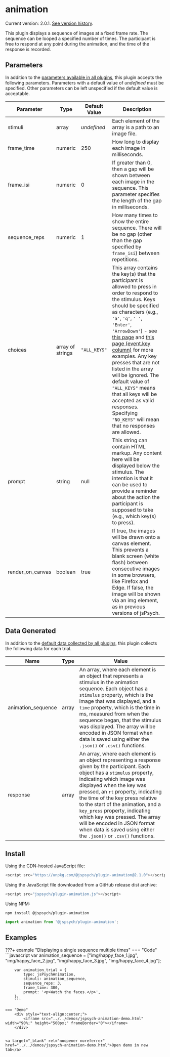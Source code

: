 # animation

Current version: 2.0.1. [See version history](https://github.com/jspsych/jsPsych/blob/main/packages/plugin-animation/CHANGELOG.md).

This plugin displays a sequence of images at a fixed frame rate. The sequence can be looped a specified number of times. The participant is free to respond at any point during the animation, and the time of the response is recorded.

## Parameters

In addition to the [parameters available in all plugins](../overview/plugins.md#parameters-available-in-all-plugins), this plugin accepts the following parameters. Parameters with a default value of *undefined* must be specified. Other parameters can be left unspecified if the default value is acceptable.

Parameter | Type | Default Value | Description
----------|------|---------------|------------
stimuli | array | *undefined* | Each element of the array is a path to an image file.
frame_time | numeric | 250 | How long to display each image in milliseconds.
frame_isi | numeric | 0 | If greater than 0, then a gap will be shown between each image in the sequence. This parameter specifies the length of the gap in milliseconds.
sequence_reps | numeric | 1 | How many times to show the entire sequence. There will be no gap (other than the gap specified by `frame_isi`) between repetitions.
choices | array of strings | `"ALL_KEYS"` | This array contains the key(s) that the participant is allowed to press in order to respond to the stimulus. Keys should be specified as characters (e.g., `'a'`, `'q'`, `' '`, `'Enter'`, `'ArrowDown'`) - see [this page](https://developer.mozilla.org/en-US/docs/Web/API/KeyboardEvent/key/Key_Values) and [this page (event.key column)](https://www.freecodecamp.org/news/javascript-keycode-list-keypress-event-key-codes/) for more examples. Any key presses that are not listed in the array will be ignored. The default value of `"ALL_KEYS"` means that all keys will be accepted as valid responses. Specifying `"NO_KEYS"` will mean that no responses are allowed.
prompt | string | null | This string can contain HTML markup. Any content here will be displayed below the stimulus. The intention is that it can be used to provide a reminder about the action the participant is supposed to take (e.g., which key(s) to press).
render_on_canvas | boolean | true | If true, the images will be drawn onto a canvas element. This prevents a blank screen (white flash) between consecutive images in some browsers, like Firefox and Edge. If false, the image will be shown via an img element, as in previous versions of jsPsych.

## Data Generated

In addition to the [default data collected by all plugins](../overview/plugins.md#data-collected-by-all-plugins), this plugin collects the following data for each trial.

Name | Type | Value
-----|------|------
animation_sequence | array | An array, where each element is an object that represents a stimulus in the animation sequence. Each object has a `stimulus` property, which is the image that was displayed, and a `time` property, which is the time in ms, measured from when the sequence began, that the stimulus was displayed. The array will be encoded in JSON format when data is saved using either the `.json()` or `.csv()` functions.
response | array | An array, where each element is an object representing a response given by the participant. Each object has a `stimulus` property, indicating which image was displayed when the key was pressed, an `rt` property, indicating the time of the key press relative to the start of the animation, and a `key_press` property, indicating which key was pressed. The array will be encoded in JSON format when data is saved using either the `.json()` or `.csv()` functions.

## Install

Using the CDN-hosted JavaScript file:

```js
<script src="https://unpkg.com/@jspsych/plugin-animation@2.1.0"></script>
```

Using the JavaScript file downloaded from a GitHub release dist archive:

```js
<script src="jspsych/plugin-animation.js"></script>
```

Using NPM:

```
npm install @jspsych/plugin-animation
```
```js
import animation from '@jspsych/plugin-animation';
```

## Examples

???+ example "Displaying a single sequence multiple times"
    === "Code"
        ```javascript
        var animation_sequence = ["img/happy_face_1.jpg", "img/happy_face_2.jpg", "img/happy_face_3.jpg", "img/happy_face_4.jpg"];

        var animation_trial = {
            type: jsPsychAnimation,
            stimuli: animation_sequence,
            sequence_reps: 3,
            frame_time: 300,
            prompt: '<p>Watch the faces.</p>',
        };
        ```

    === "Demo"
        <div style="text-align:center;">
            <iframe src="../../demos/jspsych-animation-demo.html" width="90%;" height="500px;" frameBorder="0"></iframe>
        </div>

        
    <a target="_blank" rel="noopener noreferrer" href="../../demos/jspsych-animation-demo.html">Open demo in new tab</a>